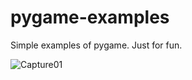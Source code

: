 # pygame-examples
Simple examples of pygame. Just for fun.

![Capture01](https://raw.githubusercontent.com/enriqueav/pygame-examples/images/bouncing.gif)
